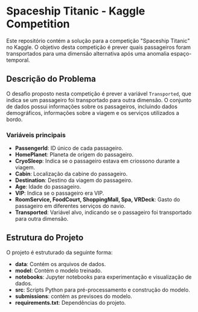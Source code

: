 # Spaceship Titanic - Kaggle Competition

Este repositório contém a solução para a competição "Spaceship Titanic" no Kaggle. O objetivo desta competição é prever quais passageiros foram transportados para uma dimensão alternativa após uma anomalia espaço-temporal.


## Descrição do Problema

O desafio proposto nesta competição é prever a variável `Transported`, que indica se um passageiro foi transportado para outra dimensão. O conjunto de dados possui informações sobre os passageiros, incluindo dados demográficos, informações sobre a viagem e os serviços utilizados a bordo.

### Variáveis principais

- **PassengerId**: ID único de cada passageiro.
- **HomePlanet**: Planeta de origem do passageiro.
- **CryoSleep**: Indica se o passageiro estava em criossono durante a viagem.
- **Cabin**: Localização da cabine do passageiro.
- **Destination**: Destino da viagem do passageiro.
- **Age**: Idade do passageiro.
- **VIP**: Indica se o passageiro era VIP.
- **RoomService, FoodCourt, ShoppingMall, Spa, VRDeck**: Gasto do passageiro em diferentes serviços do navio.
- **Transported**: Variável alvo, indicando se o passageiro foi transportado para outra dimensão.

## Estrutura do Projeto

O projeto é estruturado da seguinte forma:
- **data**: Contém os arquivos de dados.
- **model**: Contém o modelo treinado.
- **notebooks**: Jupyter notebooks para experimentação e visualização de dados.
- **src**: Scripts Python para pré-processamento e construção do modelo.
- **submissions**: contém as previsoes do modelo.
- **requirements.txt**: Dependências do projeto.

